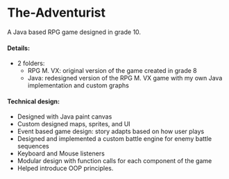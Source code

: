 # The-Adventurist
A Java based RPG game designed in grade 10.

#### Details:
- 2 folders:
    - RPG M. VX: original version of the game created in grade 8
    - Java: redesigned version of the RPG M. VX game with my own Java implementation and custom graphs 

#### Technical design:
- Designed with Java paint canvas
- Custom designed maps, sprites, and UI
- Event based game design: story adapts based on how user plays
- Designed and implemented a custom battle engine for enemy battle sequences
- Keyboard and Mouse listeners
- Modular design with function calls for each component of the game
- Helped introduce OOP principles.